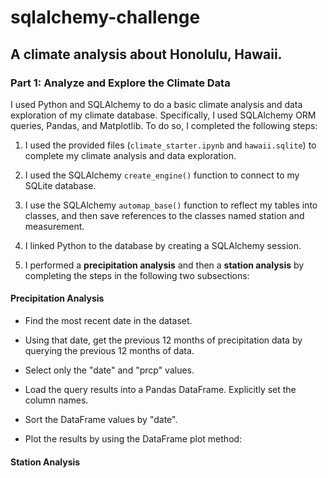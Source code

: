 # sqlalchemy-challenge

## A climate analysis about  Honolulu, Hawaii.

### Part 1: Analyze and Explore the Climate Data

I used Python and SQLAlchemy to do a basic climate analysis and data exploration of my climate database. Specifically, I used SQLAlchemy ORM queries, Pandas, and Matplotlib. To do so, I completed the following steps:

1. I used the provided files (`climate_starter.ipynb` and `hawaii.sqlite`) to complete my climate analysis and data exploration.

2. I used the SQLAlchemy `create_engine()` function to connect to my SQLite database.

3. I use the SQLAlchemy `automap_base()` function to reflect my tables into classes, and then save references to the classes named station and measurement.

4. I linked Python to the database by creating a SQLAlchemy session.

5. I performed a **precipitation analysis** and then a **station analysis** by completing the steps in the following two subsections:

#### Precipitation Analysis

- Find the most recent date in the dataset.

- Using that date, get the previous 12 months of precipitation data by querying the previous 12 months of data.

- Select only the "date" and "prcp" values.

- Load the query results into a Pandas DataFrame. Explicitly set the column names.

- Sort the DataFrame values by "date".

- Plot the results by using the DataFrame plot method:

#### Station Analysis



